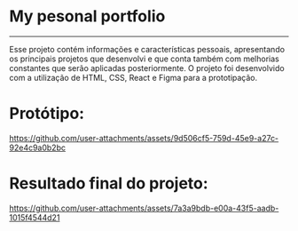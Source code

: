 # My pesonal portfolio 
----------------------------------------------------------------------
Esse projeto contém informações e características pessoais, apresentando os principais projetos que desenvolvi e que conta também com melhorias constantes que serão aplicadas posteriormente.
O projeto foi desenvolvido com a utilização de HTML, CSS, React e Figma para a prototipação.

# Protótipo:

https://github.com/user-attachments/assets/9d506cf5-759d-45e9-a27c-92e4c9a0b2bc

# Resultado final do projeto:

https://github.com/user-attachments/assets/7a3a9bdb-e00a-43f5-aadb-1015f4544d21

